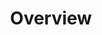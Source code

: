 ---
image: /![API Image](/images/logo.png){:class="img-responsive"}
title: Overview
position: 1.01
description: 
content_markdown: |-
  ###### The Technopedia version 6 API enables cloud-based access to asset data in Technopedia that provides you with a cloud-first, high-performance resource to manage your assets.
  ###### You can use the API with TQL (Technopedia query language), which is a graph-based query language that you use to query the Technopedia database. Graph databases are designed to process data by using a graph-based methodology, rather than a relational database model.
  <br>
  ###### You query the Technopedia database by using the graph-based Technopedia query language (TQL) to select nodes and attributes of those nodes to define the criteria for your query and return relevant data. 
  <br>
  The following diagram  shows an overview of the Technopedia API and how it queries the Technopedia database.

  <br>
  ![API Image](/images/V6api.png){: .img-responsive}
  <br>
  ###### The following query is an example of a GET request with a graph query, which is like a `SELECT` statement in SQL, which selects the software node and then returns software product names.
  <br>
  `GET:` `https://v6.technopedia.com/tql?=MATCH (n:SOFTWARE_PRODUCT) RETURN n.product` <br>



  #### What’s included in Technopedia V6 API?


  * Graph store organization model that enables Technopedia to store asset data
  from any entity.

  * TQL (Technopedia Query Language) endpoint that you use for graph-based
  querying of the Technopedia database.

  * Technopedia-id endpoint that you use to query any Technopedia product by its ID.


  #### What are the V6 API Endpoints?


  ###### To query the Technopedia database you use one of the following two endpoints:


  * `https://v6-1.technopedia.com/tql?q=MATCH <Query Parameters>`

    ###### You provide query parameters to the MATCH statement to generate the criteria for your query, as shown in the following example:

    ![API Image](/images/get_tql.png){: .img-responsive}

  * `https://v6-1.technopedia.com/technopedia-id/<Technopedia ID>.`

    ###### You provide the Technopedia ID for the product that you're querying to return data for that specific product, as in the following example:

    ![API Image](/images/tid.png){: .img-responsive}

  #### Technopedia graph concepts

  ###### Data storage in Technopedia involves the following concepts:


  * Nodes are Graph data records that are entities in the graph, such as
  software version or hardware.                 
    
  * Nodes contain attributes, which provide data in key-value
  pairs such as `{title: Excel}` or `{manufacturer: Microsoft}`.

  * Nodes are connected by relationships that you use to query multiple nodes in a single query. 

  ###### The following graph shows the Technopedia nodes and relationships:
  
  ![API Image](/images/graph.png){: .img-responsive}<br>&nbsp;

left_code_blocks:
  - code_block: |-
      GET:  https://v6.technopedia.com/tql?q=MATCH <Query Parameters>
      GET: https://v6.technopedia.com/tql?MATCH (abc:SOFTWARE_PRODUCT) RETURN abc

      GET:  https://v6.technopedia.com/technopedia-id/<technopedia_id>
      GET:  https://v6.technopedia.com/technopedia-id/4d35ec28-0f16-4787-acca-885679265b59
      
    title: API Query Examples
    language: javascript
right_code_blocks:
  - code_block: |2
      https://v6.technopedia.com/tql
      https://v6.technopedia.com/technopedia-id/
      
      


    title: Technopedia Endpoints
    language: bash
  
---